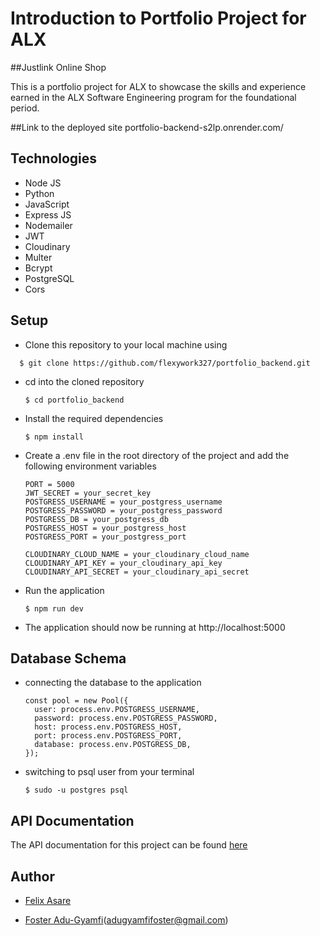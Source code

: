 # Introduction to Portfolio Project for ALX
##Justlink Online Shop

This is a portfolio project for ALX to showcase the skills and experience earned in the ALX Software Engineering program for the foundational period.

##Link to the deployed site
portfolio-backend-s2lp.onrender.com/


## Technologies

- Node JS
- Python
- JavaScript
- Express JS
- Nodemailer
- JWT
- Cloudinary
- Multer
- Bcrypt
- PostgreSQL
- Cors

## Setup

- Clone this repository to your local machine using

```
  $ git clone https://github.com/flexywork327/portfolio_backend.git
```

- cd into the cloned repository

  ```
  $ cd portfolio_backend
  ```

- Install the required dependencies

  ```
  $ npm install
  ```

- Create a .env file in the root directory of the project and add the following environment variables

  ```
  PORT = 5000
  JWT_SECRET = your_secret_key
  POSTGRESS_USERNAME = your_postgress_username
  POSTGRESS_PASSWORD = your_postgress_password
  POSTGRESS_DB = your_postgress_db
  POSTGRESS_HOST = your_postgress_host
  POSTGRESS_PORT = your_postgress_port

  CLOUDINARY_CLOUD_NAME = your_cloudinary_cloud_name
  CLOUDINARY_API_KEY = your_cloudinary_api_key
  CLOUDINARY_API_SECRET = your_cloudinary_api_secret
  ```

- Run the application

  ```
  $ npm run dev
  ```

- The application should now be running at http://localhost:5000

## Database Schema

- connecting the database to the application

  ```
  const pool = new Pool({
    user: process.env.POSTGRESS_USERNAME,
    password: process.env.POSTGRESS_PASSWORD,
    host: process.env.POSTGRESS_HOST,
    port: process.env.POSTGRESS_PORT,
    database: process.env.POSTGRESS_DB,
  });
  ```

- switching to psql user from your terminal

  ```
  $ sudo -u postgres psql
  ```

## API Documentation

The API documentation for this project can be found [here](https://documenter.getpostman.com/view/13392160/Tz5tZ6QJ)

## Author

- [Felix Asare](https://github.com/flexywork327)

- [Foster Adu-Gyamfi](https://github.com/Foxynero)(adugyamfifoster@gmail.com)
